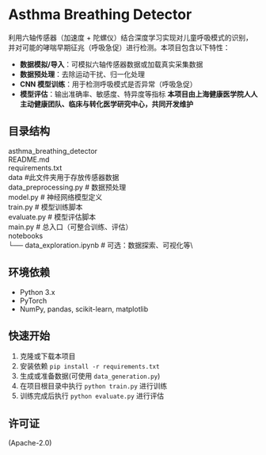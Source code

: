 # Asthma Breathing Detector
利用六轴传感器（加速度 + 陀螺仪）结合深度学习实现对儿童呼吸模式的识别，并对可能的哮喘早期征兆（呼吸急促）进行检测。本项目包含以下特性：

- **数据模拟/导入**：可模拟六轴传感器数据或加载真实采集数据
- **数据预处理**：去除运动干扰、归一化处理
- **CNN 模型训练**：用于检测呼吸模式是否异常（呼吸急促）
- **模型评估**：输出准确率、敏感度、特异度等指标
**本项目由上海健康医学院人人主动健康团队、临床与转化医学研究中心，共同开发维护**

## 目录结构
asthma_breathing_detector\
README.md\
requirements.txt\
data #此文件夹用于存放传感器数据\
data_preprocessing.py # 数据预处理\
model.py             # 神经网络模型定义\
train.py             # 模型训练脚本\
evaluate.py          # 模型评估脚本\
main.py              # 总入口（可整合训练、评估）\
notebooks\
    └── data_exploration.ipynb  # 可选：数据探索、可视化等\

## 环境依赖
- Python 3.x
- PyTorch
- NumPy, pandas, scikit-learn, matplotlib

## 快速开始
1. 克隆或下载本项目
2. 安装依赖 `pip install -r requirements.txt`
3. 生成或准备数据(可使用 `data_generation.py`)
4. 在项目根目录中执行 `python train.py` 进行训练
5. 训练完成后执行 `python evaluate.py` 进行评估

## 许可证
(Apache-2.0)

